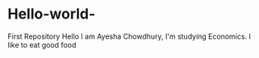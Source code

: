 # Hello-world-
First Repository 
Hello I am Ayesha Chowdhury, I'm studying Economics. I like to eat good food 
